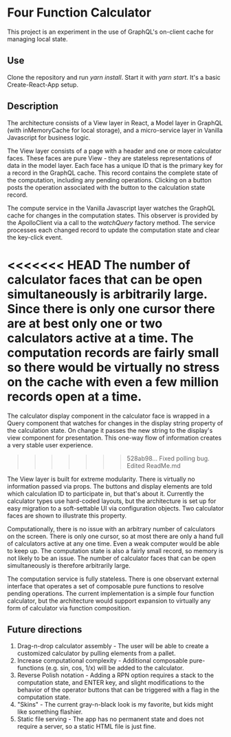 # Four Function Calculator

This project is an experiment in the use of GraphQL's on-client cache for managing local state.

## Use

Clone the repository and run _yarn install_. Start it with _yarn start_. It's a basic Create-React-App setup.

## Description

The architecture consists of a View layer in React, a Model layer in GraphQL (with inMemoryCache for local storage), and a micro-service layer in Vanilla Javascript for business logic.

The View layer consists of a page with a header and one or more calculator faces. These faces are pure View - they are stateless representations of data in the model layer. Each face has a unique ID that is the primary key for a record in the GraphQL cache. This record contains the complete state of the computation, including any pending operations. Clicking on a button posts the operation associated with the button to the calculation state record.

The compute service in the Vanilla Javascript layer watches the GraphQL cache for changes in the computation states. This observer is provided by the ApolloClient via a call to the _watchQuery_ factory method. The service processes each changed record to update the computation state and clear the key-click event.

<<<<<<< HEAD
The number of calculator faces that can be open simultaneously is arbitrarily large. Since there is only one cursor there are at best only one or two calculators active at a time. The computation records are fairly small so there would be virtually no stress on the cache with even a few million records open at a time.
=======
The calculator display component in the calculator face is wrapped in a Query component that watches for changes in the display string property of the calculation state. On change it passes the new string to the display's view component for presentation. This one-way flow of information creates a very stable user experience.
>>>>>>> 528ab98... Fixed polling bug. Edited ReadMe.md

The View layer is built for extreme modularity. There is virtually no information passed via props. The buttons and display elements are told which calculation ID to participate in, but that's about it. Currently the calculator types use hard-coded layouts, but the architecture is set up for easy migration to a soft-settable UI via configuration objects. Two calculator faces are shown to illustrate this property.

Computationally, there is no issue with an arbitrary number of calculators on the screen. There is only one cursor, so at most there are only a hand full of calculators active at any one time. Even a weak computer would be able to keep up. The computation state is also a fairly small record, so memory is not likely to be an issue. The number of calculator faces that can be open simultaneously is therefore arbitrarily large.

The computation service is fully stateless. There is one observant external interface that operates a set of composable pure functions to resolve pending operations. The current implementation is a simple four function calculator, but the architecture would support expansion to virtually any form of calculator via function composition.

## Future directions

1.  Drag-n-drop calculator assembly - The user will be able to create a customized calculator by pulling elements from a pallet.
2.  Increase computational complexity - Additional composable pure-functions (e.g. sin, cos, 1/x) will be added to the calculator.
3.  Reverse Polish notation - Adding a RPN option requires a stack to the computation state, and ENTER key, and slight modifications to the behavior of the operator buttons that can be triggered with a flag in the computation state.
4.  "Skins" - The current gray-n-black look is my favorite, but kids might like something flashier.
5.  Static file serving - The app has no permanent state and does not require a server, so a static HTML file is just fine.
